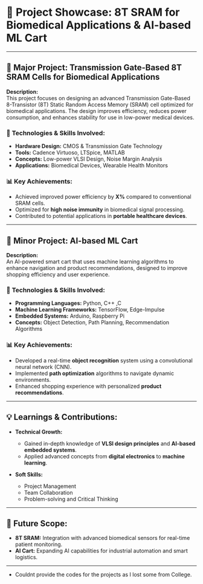 # 🚀 **Project Showcase: 8T SRAM for Biomedical Applications & AI-based ML Cart**

---

## 📌 **Major Project: Transmission Gate-Based 8T SRAM Cells for Biomedical Applications**  
**Description:**  
This project focuses on designing an advanced Transmission Gate-Based 8-Transistor (8T) Static Random Access Memory (SRAM) cell optimized for biomedical applications. The design improves efficiency, reduces power consumption, and enhances stability for use in low-power medical devices.

### 🔧 **Technologies & Skills Involved:**  
- **Hardware Design:** CMOS & Transmission Gate Technology  
- **Tools:** Cadence Virtuoso, LTSpice, MATLAB  
- **Concepts:** Low-power VLSI Design, Noise Margin Analysis  
- **Applications:** Biomedical Devices, Wearable Health Monitors  

### 📊 **Key Achievements:**  
- Achieved improved power efficiency by **X%** compared to conventional SRAM cells.  
- Optimized for **high noise immunity** in biomedical signal processing.  
- Contributed to potential applications in **portable healthcare devices**.  

---

## 📌 **Minor Project: AI-based ML Cart**  
**Description:**  
An AI-powered smart cart that uses machine learning algorithms to enhance navigation and product recommendations, designed to improve shopping efficiency and user experience.

### 🔧 **Technologies & Skills Involved:**  
- **Programming Languages:** Python, C++ ,C 
- **Machine Learning Frameworks:** TensorFlow, Edge-Impulse
- **Embedded Systems:** Arduino, Raspberry Pi  
- **Concepts:** Object Detection, Path Planning, Recommendation Algorithms  

### 📊 **Key Achievements:**  
- Developed a real-time **object recognition** system using a convolutional neural network (CNN).  
- Implemented **path optimization** algorithms to navigate dynamic environments.  
- Enhanced shopping experience with personalized **product recommendations**.  

---

## 💡 **Learnings & Contributions:**  
- **Technical Growth:**  
  - Gained in-depth knowledge of **VLSI design principles** and **AI-based embedded systems**.  
  - Applied advanced concepts from **digital electronics** to **machine learning**.

- **Soft Skills:**  
  - Project Management  
  - Team Collaboration  
  - Problem-solving and Critical Thinking  

---

## 📜 **Future Scope:**  
- **8T SRAM:** Integration with advanced biomedical sensors for real-time patient monitoring.  
- **AI Cart:** Expanding AI capabilities for industrial automation and smart logistics.  

---
- Couldnt provide the codes for the projects as I lost some from College.
